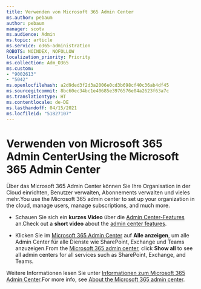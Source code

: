 ```yaml
---
title: Verwenden von Microsoft 365 Admin Center
ms.author: pebaum
author: pebaum
manager: scotv
ms.audience: Admin
ms.topic: article
ms.service: o365-administration
ROBOTS: NOINDEX, NOFOLLOW
localization_priority: Priority
ms.collection: Adm_O365
ms.custom:
- "9002613"
- "5042"
ms.openlocfilehash: a2d9ded3f2d3a2006e0cd3b698cf40c36ab4df45
ms.sourcegitcommit: 8bc60ec34bc1e40685e3976576e04a2623f63a7c
ms.translationtype: HT
ms.contentlocale: de-DE
ms.lasthandoff: 04/15/2021
ms.locfileid: "51827107"
---
```

# <a name="using-the-microsoft-365-admin-center"></a><span data-ttu-id="79d34-102">Verwenden von Microsoft 365 Admin Center</span><span class="sxs-lookup"><span data-stu-id="79d34-102">Using the Microsoft 365 Admin Center</span></span>

<span data-ttu-id="79d34-103">Über das Microsoft 365 Admin Center können Sie Ihre Organisation in der Cloud einrichten, Benutzer verwalten, Abonnements verwalten und vieles mehr.</span><span class="sxs-lookup"><span data-stu-id="79d34-103">You use the Microsoft 365 admin center to set up your organization in the cloud, manage users, manage subscriptions, and much more.</span></span>

- <span data-ttu-id="79d34-104">Schauen Sie sich ein **kurzes Video** über die [Admin Center-Features](https://www.microsoft.com/videoplayer/embed/RWfvDL) an.</span><span class="sxs-lookup"><span data-stu-id="79d34-104">Check out a **short video** about the [admin center features](https://www.microsoft.com/videoplayer/embed/RWfvDL).</span></span>

- <span data-ttu-id="79d34-105">Klicken Sie im [Microsoft 365 Admin Center](https://admin.microsoft.com/AdminPortal/Home#/homepage) auf **Alle anzeigen**, um alle Admin Center für alle Dienste wie SharePoint, Exchange und Teams anzuzeigen.</span><span class="sxs-lookup"><span data-stu-id="79d34-105">From the [Microsoft 365 admin center](https://admin.microsoft.com/AdminPortal/Home#/homepage), click **Show all** to see all admin centers for all services such as SharePoint, Exchange, and Teams.</span></span>

<span data-ttu-id="79d34-106">Weitere Informationen lesen Sie unter [Informationen zum Microsoft 365 Admin Center](https://docs.microsoft.com/microsoft-365/admin/admin-overview/about-the-admin-center).</span><span class="sxs-lookup"><span data-stu-id="79d34-106">For more info, see [About the Microsoft 365 admin center](https://docs.microsoft.com/microsoft-365/admin/admin-overview/about-the-admin-center).</span></span>
